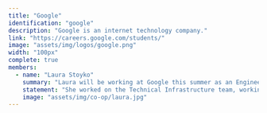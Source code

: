 ```yaml
---
title: "Google"
identification: "google"
description: "Google is an internet technology company."
link: "https://careers.google.com/students/"
image: "assets/img/logos/google.png"
width: "100px"
complete: true
members:
  - name: "Laura Stoyko"
    summary: "Laura will be working at Google this summer as an Engineering Practicum intern."
    statement: "She worked on the Technical Infrastructure team, working on creating a user interface in Angular 2/TypeScript, while retrieving and processing the data for it in Java."
    image: "assets/img/co-op/laura.jpg"
---
```

